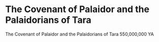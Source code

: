 # The Covenant of Palaidor and the Palaidorians of Tara

The Covenant of Palaidor and the Palaidorians of Tara
550,000,000 YA